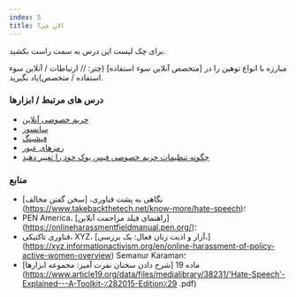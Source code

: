 ```yaml
---
index: 5
title: الان چی؟
---
```

 برای چک لیست این درس به سمت راست بکشید.

مبارزه با انواع توهین را در [متخصص آنلاین سوء استفاده] (چتر: // ارتباطات / آنلاین سوء استفاده / متخصص)یاد بگیرید.

### درس های مرتبط / ابزارها

*   [حریم خصوصی آنلاین](umbrella://communications/online-privacy)
* [سانسور](umbrella://communications/censorship)
*   [فیشینگ](umbrella://communications/phishing)
*   [رمزهای عبور](umbrella://information/passwords)
*   [چگونه تنظیمات حریم خصوصی فیس بوک خود را تغییر دهید](umbrella://tools/other/s_facebook.md)

### منابع

*   نگاهی به پشت فناوری، [سخن گفتن مخالف] (https://www.takebackthetech.net/know-more/hate-speech)؛
*   PEN America، [راهنمای فیلد مزاحمت آنلاین] (https://onlineharassmentfieldmanual.pen.org/)؛
*   فناوری تاکتیکی، XYZ، [آزار و اذیت زنان فعال: یک بررسی،] (https://xyz.informationactivism.org/en/online-harassment-of-policy-active-women-overview) Semanur Karaman؛
*   ماده 19 [شرح دادن سخنان نفرت آمیز: مجموعه ابزارها] (https://www.article19.org/data/files/medialibrary/38231/'Hate-Speech'-Explained---A-Toolkit-٪282015-Edition٪29 .pdf)